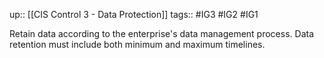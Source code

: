 up:: [[CIS Control 3 - Data Protection]]
tags:: #IG3 #IG2 #IG1

Retain data according to the enterprise's data management process. Data retention must include both minimum and maximum timelines.